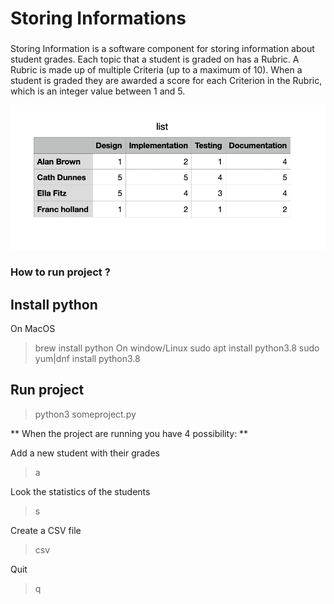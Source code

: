 # Storing Informations

### 
Storing Information is a software component for storing information about student grades. Each topic that a student is graded on has a Rubric. A Rubric is made up of multiple Criteria (up to a maximum of 10). When a student is graded they are awarded a score for each Criterion in the Rubric, which is an integer value between 1 and 5.

![GitHub Logo](/images/example.png)

### How to run project ?

## Install python
On MacOS
> brew install python
On window/Linux
> sudo apt install python3.8
> sudo yum|dnf install python3.8

## Run project
> python3 someproject.py

** When the project are running you have 4 possibility: **

Add a new student with their grades
> a

Look the statistics of the students
> s

Create a CSV file
> csv

Quit
> q

